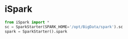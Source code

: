 # iSpark
```python
from iSpark import *
sc = SparkStarter(SPARK_HOME='/opt/BigData/spark').sc
spark = SparkStarter().spark
```

